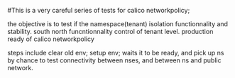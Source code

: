 #This is a very careful series of tests for calico networkpolicy;

the objective is to test if 
the namespace(tenant) isolation functionnality and stability.
south north funcntionnality control of tenant level. 
production ready of calico networkpolicy 

steps include clear old env; setup env; 
waits it to be ready, and pick up ns by chance
to test connectivity between nses, and between ns and public 
network.
